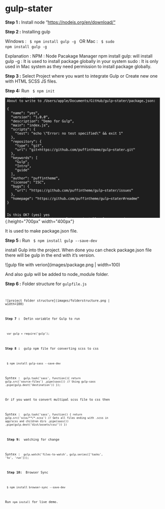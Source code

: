 # gulp-stater

<b>Step 1 :</b> Install node “https://nodejs.org/en/download/“

<b>Step 2 :</b> Installing gulp

Windows : <code> $ npm install gulp -g </code>
OR
Mac : <code> $ sudo npm install gulp -g  </code>

Explanation :
NPM : Node Pacakage Manager 
npm install gulp: will install gulp 
-g : It is used to install package globally in your system
sudo : It is only used in Mac system as they need permission to install package globally.

<b>Step 3 :</b> Select Project where you want to integrate Gulp or Create new one with HTML SCSS JS files.

<b>Step 4:</b> Run <code> $ npm init </code> 

![init terminal result](images/terminal.png){:height="700px" width="400px"}

It is used to make package.json file.

<b>Step 5 :</b> Run <code> $ npm install gulp --save-dev </code>

install Gulp into the project. When done you can check package.json file there will be gulp in the end with it’s version.

![gulp file with verion](images/package.png | width=100)

And also gulp will be added to node_module folder.

<b>Step 6 :</b> Folder structure  for <code>gulpfile.js<code>

![project folder structure](images/folderstructure.png | width=100)

<b>Step 7 : </b> Defin variable for Gulp to run

<code> var gulp = require('gulp'); </code>

<b>Step 8 : </b> gulp npm file for converting scss to css

<code> $ npm install gulp-sass --save-dev </code>

Syntex :
<code>
gulp.task('sass', function(){
  return gulp.src('source-files')
    .pipe(sass()) // Using gulp-sass
    .pipe(gulp.dest('destination'))
});
</code>

Or if you want to convert multipal scss file to css then

Syntex :
<code>
gulp.task('sass', function() {
  return gulp.src('scss/**/*.scss') // Gets all files ending with .scss in app/scss and children dirs
    .pipe(sass())
    .pipe(gulp.dest('dist/assets/css/'))
})
</code>

<b> Step 9: </b> watching for change 

Syntex :
<code> gulp.watch('files-to-watch', gulp.series(['tasks', 'to', 'run'])); </code>

<b> Step 10: </b> Browser Sync 

<code> $ npm install browser-sync --save-dev </code>

Run <code>npm install</code> for live demo.